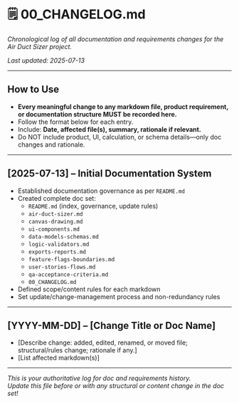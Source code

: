 # 🗒️ 00_CHANGELOG.md

_Chronological log of all documentation and requirements changes for the Air Duct Sizer project._

_Last updated: 2025-07-13_

---

## How to Use

- **Every meaningful change to any markdown file, product requirement, or documentation structure MUST be recorded here.**
- Follow the format below for each entry.
- Include: **Date, affected file(s), summary, rationale if relevant.**
- Do NOT include product, UI, calculation, or schema details—only doc changes and rationale.

---

## [2025-07-13] – Initial Documentation System

- Established documentation governance as per `README.md`
- Created complete doc set:
    - `README.md` (index, governance, update rules)
    - `air-duct-sizer.md`
    - `canvas-drawing.md`
    - `ui-components.md`
    - `data-models-schemas.md`
    - `logic-validators.md`
    - `exports-reports.md`
    - `feature-flags-boundaries.md`
    - `user-stories-flows.md`
    - `qa-acceptance-criteria.md`
    - `00_CHANGELOG.md`
- Defined scope/content rules for each markdown
- Set update/change-management process and non-redundancy rules

---

## [YYYY-MM-DD] – [Change Title or Doc Name]

- [Describe change: added, edited, renamed, or moved file; structural/rules change; rationale if any.]
- [List affected markdown(s)]

---

*This is your authoritative log for doc and requirements history.  
Update this file before or with any structural or content change in the doc set!*
